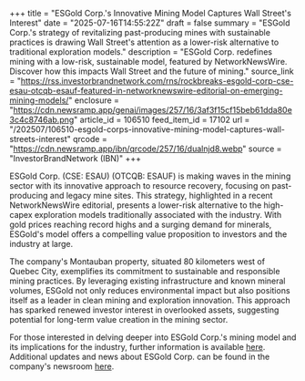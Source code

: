 +++
title = "ESGold Corp.'s Innovative Mining Model Captures Wall Street's Interest"
date = "2025-07-16T14:55:22Z"
draft = false
summary = "ESGold Corp.'s strategy of revitalizing past-producing mines with sustainable practices is drawing Wall Street's attention as a lower-risk alternative to traditional exploration models."
description = "ESGold Corp. redefines mining with a low-risk, sustainable model, featured by NetworkNewsWire. Discover how this impacts Wall Street and the future of mining."
source_link = "https://rss.investorbrandnetwork.com/rns/rockbreaks-esgold-corp-cse-esau-otcqb-esauf-featured-in-networknewswire-editorial-on-emerging-mining-models/"
enclosure = "https://cdn.newsramp.app/genai/images/257/16/3af3f15cf15beb61dda80e3c4c8746ab.png"
article_id = 106510
feed_item_id = 17102
url = "/202507/106510-esgold-corps-innovative-mining-model-captures-wall-streets-interest"
qrcode = "https://cdn.newsramp.app/ibn/qrcode/257/16/dualnjd8.webp"
source = "InvestorBrandNetwork (IBN)"
+++

<p>ESGold Corp. (CSE: ESAU) (OTCQB: ESAUF) is making waves in the mining sector with its innovative approach to resource recovery, focusing on past-producing and legacy mine sites. This strategy, highlighted in a recent NetworkNewsWire editorial, presents a lower-risk alternative to the high-capex exploration models traditionally associated with the industry. With gold prices reaching record highs and a surging demand for minerals, ESGold's model offers a compelling value proposition to investors and the industry at large.</p><p>The company's Montauban property, situated 80 kilometers west of Quebec City, exemplifies its commitment to sustainable and responsible mining practices. By leveraging existing infrastructure and known mineral volumes, ESGold not only reduces environmental impact but also positions itself as a leader in clean mining and exploration innovation. This approach has sparked renewed investor interest in overlooked assets, suggesting potential for long-term value creation in the mining sector.</p><p>For those interested in delving deeper into ESGold Corp.'s mining model and its implications for the industry, further information is available <a href='https://ibn.fm/lvIR8' rel='nofollow' target='_blank'>here</a>. Additional updates and news about ESGold Corp. can be found in the company's newsroom <a href='https://ibn.fm/ESAUF' rel='nofollow' target='_blank'>here</a>.</p>